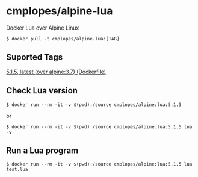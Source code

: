 # cmplopes/alpine-lua
Docker Lua over Alpine Linux

```
$ docker pull -t cmplopes/alpine-lua:[TAG]
```

## Suported Tags

[5.1.5, latest (over alpine:3.7) (Dockerfile)](https://github.com/cmplopes/alpine-lua/blob/master/5.1.5/Dockerfile)

## Check Lua version
```
$ docker run --rm -it -v $(pwd):/source cmplopes/alpine:lua:5.1.5
```
or
```
$ docker run --rm -it -v $(pwd):/source cmplopes/alpine:lua:5.1.5 lua -v
```

## Run a Lua program
```
$ docker run --rm -it -v $(pwd):/source cmplopes/alpine:lua:5.1.5 lua test.lua
```
